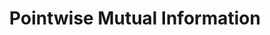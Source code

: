 ---
title: "Pointwise Mutual Information"

categories: ['']

tags: ['Pointwise', 'Mutual', 'Information']

arwords: 'تقنية المعلومات المتبادلة بين كلمات الجملتين'

arexps: []

enwords: ['Pointwise Mutual Information']

enexps: []

arlexicons: 'ت'

enlexicons: 'P'

authors: ['Ruqayya Roshdy']

translators: ['X']

citations: 'تطبيقات أساسية في المعالجة الآلية للغة العربية'

sources: 'مركز الملك عبدالله بن عبدالعزيز الدولي لخدمة اللغة العربية'

slug: ""
---